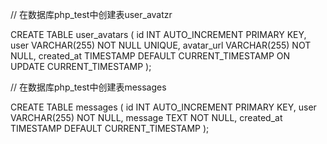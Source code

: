 // 在数据库php_test中创建表user_avatzr

CREATE TABLE user_avatars (
    id INT AUTO_INCREMENT PRIMARY KEY,
    user VARCHAR(255) NOT NULL UNIQUE,
    avatar_url VARCHAR(255) NOT NULL,
    created_at TIMESTAMP DEFAULT CURRENT_TIMESTAMP ON UPDATE CURRENT_TIMESTAMP
);

// 在数据库php_test中创建表messages

CREATE TABLE messages (
    id INT AUTO_INCREMENT PRIMARY KEY,
    user VARCHAR(255) NOT NULL,
    message TEXT NOT NULL,
    created_at TIMESTAMP DEFAULT CURRENT_TIMESTAMP
);
